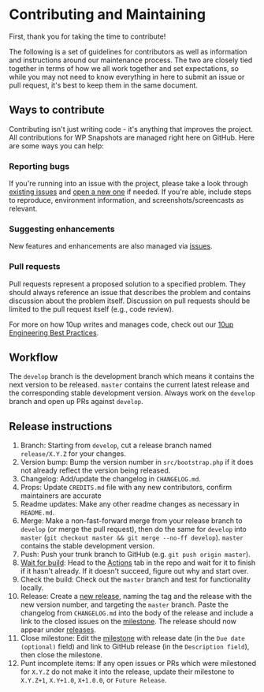 # Contributing and Maintaining

First, thank you for taking the time to contribute!

The following is a set of guidelines for contributors as well as information and instructions around our maintenance process.  The two are closely tied together in terms of how we all work together and set expectations, so while you may not need to know everything in here to submit an issue or pull request, it's best to keep them in the same document.

## Ways to contribute

Contributing isn't just writing code - it's anything that improves the project.  All contributions for WP Snapshots are managed right here on GitHub.  Here are some ways you can help:

### Reporting bugs

If you're running into an issue with the project, please take a look through [existing issues](https://github.com/10up/wpsnapshots/issues) and [open a new one](https://github.com/10up/wpsnapshots/issues/new) if needed.  If you're able, include steps to reproduce, environment information, and screenshots/screencasts as relevant.

### Suggesting enhancements

New features and enhancements are also managed via [issues](https://github.com/10up/wpsnapshots/issues).

### Pull requests

Pull requests represent a proposed solution to a specified problem.  They should always reference an issue that describes the problem and contains discussion about the problem itself.  Discussion on pull requests should be limited to the pull request itself (e.g., code review).

For more on how 10up writes and manages code, check out our [10up Engineering Best Practices](https://10up.github.io/Engineering-Best-Practices/).

## Workflow

The `develop` branch is the development branch which means it contains the next version to be released.  `master` contains the current latest release and the corresponding stable development version.  Always work on the `develop` branch and open up PRs against `develop`.

## Release instructions

1. Branch: Starting from `develop`, cut a release branch named `release/X.Y.Z` for your changes.
1. Version bump: Bump the version number in `src/bootstrap.php` if it does not already reflect the version being released.
1. Changelog: Add/update the changelog in `CHANGELOG.md`.
1. Props: Update `CREDITS.md` file with any new contributors, confirm maintainers are accurate
1. Readme updates: Make any other readme changes as necessary in `README.md`.
1. Merge: Make a non-fast-forward merge from your release branch to `develop` (or merge the pull request), then do the same for `develop` into `master` (`git checkout master && git merge --no-ff develop`).  `master` contains the stable development version.
1. Push: Push your trunk branch to GitHub (e.g. `git push origin master`).
1. [Wait for build](https://xkcd.com/303/): Head to the [Actions](https://github.com/10up/wpsnapshots/actions) tab in the repo and wait for it to finish if it hasn't already.  If it doesn't succeed, figure out why and start over.
1. Check the build: Check out the `master` branch and test for functionality locally.
1. Release: Create a [new release](https://github.com/10up/wpsnapshots/releases/new), naming the tag and the release with the new version number, and targeting the `master` branch.  Paste the changelog from `CHANGELOG.md` into the body of the release and include a link to the closed issues on the [milestone](https://github.com/10up/wpsnapshots/milestone/#?closed=1).  The release should now appear under [releases](https://github.com/10up/wpsnapshots/releases).
1. Close milestone: Edit the [milestone](https://github.com/10up/wpsnapshots/milestone/#) with release date (in the `Due date (optional)` field) and link to GitHub release (in the `Description field`), then close the milestone.
1. Punt incomplete items: If any open issues or PRs which were milestoned for `X.Y.Z` do not make it into the release, update their milestone to `X.Y.Z+1`, `X.Y+1.0`, `X+1.0.0`, or `Future Release`.
